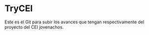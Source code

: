 # TryCEI

Este es el Git para subir los avances que tengan respectivamente del proyecto del CEI jovenachos.
